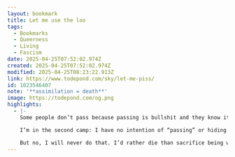 ```yaml
---
layout: bookmark
title: Let me use the loo
tags:
  - Bookmarks
  - Queerness
  - Living
  - Fascism
date: 2025-04-25T07:52:02.974Z
created: 2025-04-25T07:52:02.974Z
modified: 2025-04-25T08:23:22.913Z
link: https://www.todepond.com/sky/let-me-piss/
id: 1023546407
note: '**assimilation = death**'
image: https://todepond.com/og.png
highlights:
  - |-
    Some people don’t pass because passing is bullshit and they know it’s good to be annoyingly visibly queer instead.

    I’m in the second camp: I have no intention of “passing” or hiding the fact that I’m trans, but I increasingly find myself tempted to do so, purely as a safety precaution.

    But no, I will never do that. I’d rather die than sacrifice being who I am.
---
```

